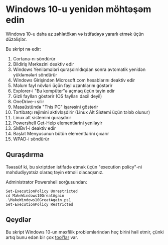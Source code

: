 # Windows 10-u yenidən möhtəşəm edin
Windows 10-u daha az zəhlətökən və istifadəyə yararlı etmək üçün düzəlişlər.

Bu skript nə edir:

1. Cortana-nı söndürür
2. Bildiriş Mərkəzini deaktiv edir
3. Windows Yeniləmələri quraşdırıldıqdan sonra avtomatik yenidən yükləmələri söndürür
4. Windows Girişindən Microsoft.com hesablarını deaktiv edir
5. Məlum fayl növləri üçün fayl uzantılarını göstərir
6. Explorer-i "Bu kompüter"ə açmaq üçün təyin edir
7. Gizli faylları göstərir (OS faylları daxil deyil)
8. OneDrive-ı silir
9. Masaüstündə "This PC" işarəsini göstərir
10. Tərtibatçı rejimini aktivləşdirir (Linux Alt Sistemi üçün tələb olunur)
11. Linux alt sistemini quraşdırır
12. Powershell Get-Help elementlərini yeniləyir
13. SMBv1-i deaktiv edir
14. Başlat Menyusunun bütün elementlərini çıxarır
15. WPAD-i söndürür

## Quraşdırma
Təəssüf ki, bu skriptdən istifadə etmək üçün "execution policy"-ni məhdudiyyətsiz olaraq təyin etməli olacaqsınız.

Administrator Powershell sorğusundan:
```
Set-ExecutionPolicy Unrestricted
cd MakeWindows10GreatAgain
.\MakeWindows10GreatAgain.ps1
Set-ExecutionPolicy Restricted
```

## Qeydlər

Bu skript Windows 10-un məxfilik problemlərindən heç birini həll etmir, çünki artıq bunu edən bir çox [tool'lar](http://www.ghacks.net/2015/08/14/comparison-of-windows-10-privacy-tools/) var.
